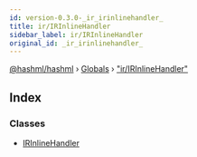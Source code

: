 ```yaml
---
id: version-0.3.0-_ir_irinlinehandler_
title: ir/IRInlineHandler
sidebar_label: ir/IRInlineHandler
original_id: _ir_irinlinehandler_
---
```


[@hashml/hashml](../index.md) › [Globals](../globals.md) › ["ir/IRInlineHandler"](_ir_irinlinehandler_.md)

## Index

### Classes

* [IRInlineHandler](../classes/_ir_irinlinehandler_.irinlinehandler.md)

